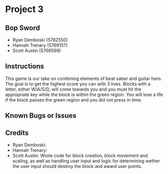# Project 3

## Bop Sword

* Ryan Demboski (5782550)
* Hannah Trenary (5769157)
* Scott Austin (5769599)

## Instructions

This game is our take on combining elements of beat saber and guitar hero. The goal is to get the highest score  you can with 3 lives. Blocks with a letter, either W/A/S/D, will come towards you and you must hit the appropriate key while the block is within the green region. You will lose a life if the block passes the green region and you did not press in time.

## Known Bugs or Issues


## Credits
* Ryan Demboski: 
* Hannah Trenary: 
* Scott Austin: Wrote code for block creation, block movement and scaling, as well as handling user input and logic for determining wether the user input should destroy the block and award user points.
